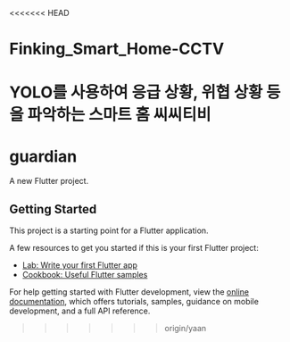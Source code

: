 <<<<<<< HEAD
# Finking_Smart_Home-CCTV
YOLO를 사용하여 응급 상황, 위협 상황 등을 파악하는 스마트 홈 씨씨티비 
=======
# guardian

A new Flutter project.

## Getting Started

This project is a starting point for a Flutter application.

A few resources to get you started if this is your first Flutter project:

- [Lab: Write your first Flutter app](https://docs.flutter.dev/get-started/codelab)
- [Cookbook: Useful Flutter samples](https://docs.flutter.dev/cookbook)

For help getting started with Flutter development, view the
[online documentation](https://docs.flutter.dev/), which offers tutorials,
samples, guidance on mobile development, and a full API reference.
>>>>>>> origin/yaan
